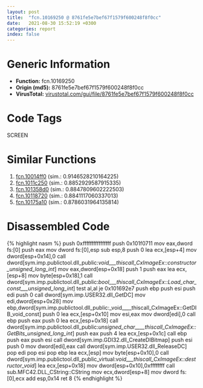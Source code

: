 ```yaml
---
layout: post
title:  "fcn.10169250 @ 8761fe5e7bef67f1579f600248f8f0cc"
date:   2021-08-30 15:52:19 +0300
categories: report
index: false
---
```


# Generic Information
- **Function:** fcn.10169250
- **Origin (md5):** 8761fe5e7bef67f1579f600248f8f0cc
- **VirusTotal:** [virustotal.com/gui/file/8761fe5e7bef67f1579f600248f8f0cc][virustotal_ref]

# Code Tags
<span class="tag" id="SCREEN">SCREEN</span>


# Similar Functions

1. [fcn.10014ff0][similar_1_ref] (sim.: 0.9146528210164225)
2. [fcn.1011c250][similar_2_ref] (sim.: 0.8852929587915335)
3. [fcn.101358d0][similar_3_ref] (sim.: 0.8847809602222503)
4. [fcn.10118720][similar_4_ref] (sim.: 0.8841117060337013)
5. [fcn.10175a10][similar_5_ref] (sim.: 0.8786031964135814)


# Disassembled Code

{% highlight nasm %}
push 0xffffffffffffffff
push 0x101f0711
mov eax,dword fs:[0]
push eax
mov dword fs:[0],esp
sub esp,8
push 0
lea ecx,[esp+4]
mov dword[esp+0x14],0
call dword[sym.imp.publictool.dll_public:_void___thiscall_CxImageEx::constructor_unsigned_long_int_]
mov eax,dword[esp+0x18]
push 1
push eax
lea ecx,[esp+8]
mov byte[esp+0x18],1
call dword[sym.imp.publictool.dll_public:_bool___thiscall_CxImageEx::Load_char_const___unsigned_long_int_]
test al,al
je 0x101692e7
push ebp
push esi
push edi
push 0
call dword[sym.imp.USER32.dll_GetDC]
mov edi,dword[esp+0x28]
mov ebp,dword[sym.imp.publictool.dll_public:_void____thiscall_CxImageEx::GetDIB_void_const]
push 0
lea ecx,[esp+0x10]
mov esi,eax
mov dword[edi],0
call ebp
push eax
push 0
lea ecx,[esp+0x18]
call dword[sym.imp.publictool.dll_public:_unsigned_char____thiscall_CxImageEx::GetBits_unsigned_long_int_]
push eax
push 4
lea ecx,[esp+0x1c]
call ebp
push eax
push esi
call dword[sym.imp.GDI32.dll_CreateDIBitmap]
push esi
push 0
mov dword[edi],eax
call dword[sym.imp.USER32.dll_ReleaseDC]
pop edi
pop esi
pop ebp
lea ecx,[esp]
mov byte[esp+0x10],0
call dword[sym.imp.publictool.dll_public_virtual:_void___thiscall_CxImageEx::destructor_void_]
lea ecx,[esp+0x18]
mov dword[esp+0x10],0xffffffff
call sub.MFC42.DLL_CString::CString
mov ecx,dword[esp+8]
mov dword fs:[0],ecx
add esp,0x14
ret 8
{% endhighlight %}


[similar_1_ref]: /report/fcn.10014ff0@8761fe5e7bef67f1579f600248f8f0cc
[similar_2_ref]: /report/fcn.1011c250@8761fe5e7bef67f1579f600248f8f0cc
[similar_3_ref]: /report/fcn.101358d0@8761fe5e7bef67f1579f600248f8f0cc
[similar_4_ref]: /report/fcn.10118720@8761fe5e7bef67f1579f600248f8f0cc
[similar_5_ref]: /report/fcn.10175a10@8761fe5e7bef67f1579f600248f8f0cc
[virustotal_ref]: https://www.virustotal.com/gui/file/8761fe5e7bef67f1579f600248f8f0cc